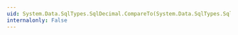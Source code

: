 ```yaml
---
uid: System.Data.SqlTypes.SqlDecimal.CompareTo(System.Data.SqlTypes.SqlDecimal)
internalonly: False
---
```

